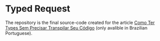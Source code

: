 # Typed Request

The repository is the final source-code created for the article [Como Ter Types Sem Precisar Transpilar Seu Código]() (only avalible in Brazilian Portuguese).

